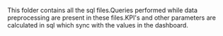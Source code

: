 This folder contains all the sql files.Queries performed while data preprocessing are present in these files.KPI's and other parameters are calculated in sql which sync with the values in the dashboard.
